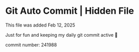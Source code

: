 # Git Auto Commit | Hidden File

This file was added Feb 12, 2025

Just for fun and keeping my daily git commit active 🤪

commit number: 241988
